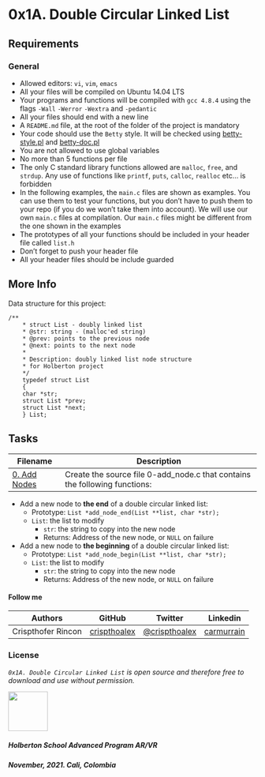 # 0x1A. Double Circular Linked List

<h2>Requirements</h2>

<h3>General</h3>

<ul>
    <li>Allowed editors: <code>vi</code>, <code>vim</code>, <code>emacs</code></li>
    <li>All your files will be compiled on Ubuntu 14.04 LTS</li>
    <li>Your programs and functions will be compiled with <code>gcc 4.8.4</code> using the flags <code>-Wall</code> <code>-Werror</code> <code>-Wextra</code> and <code>-pedantic</code></li>
    <li>All your files should end with a new line</li>
    <li>A <code>README.md</code> file, at the root of the folder of the project is mandatory</li>
    <li>Your code should use the <code>Betty</code> style. It will be checked using <a href="https://github.com/holbertonschool/Betty/blob/master/betty-style.pl" title="betty-style.pl" target="_blank">betty-style.pl</a> and <a href="https://github.com/holbertonschool/Betty/blob/master/betty-doc.pl" title="betty-doc.pl" target="_blank">betty-doc.pl</a></li>
    <li>You are not allowed to use global variables</li>
    <li>No more than 5 functions per file</li>
    <li>The only C standard library functions allowed are <code>malloc</code>, <code>free</code>, and <code>strdup</code>. Any use of functions like <code>printf</code>, <code>puts</code>, <code>calloc</code>, <code>realloc</code> etc… is forbidden</li>
    <li>In the following examples, the <code>main.c</code> files are shown as examples. You can use them to test your functions, but you don’t have to push them to your repo (if you do we won’t take them into account). We will use our own <code>main.c</code> files at compilation. Our <code>main.c</code> files might be different from the one shown in the examples</li>
    <li>The prototypes of all your functions should be included in your header file called <code>list.h</code></li>
    <li>Don’t forget to push your header file</li>
    <li>All your header files should be include guarded</li>
</ul>

<h2>More Info</h2>
<p>Data structure for this project:</p>
<pre><code>/**
    * struct List - doubly linked list
    * @str: string - (malloc'ed string)
    * @prev: points to the previous node
    * @next: points to the next node
    *
    * Description: doubly linked list node structure
    * for Holberton project
    */
    typedef struct List
    {
    char *str;
    struct List *prev;
    struct List *next;
    } List;
</code></pre>


## Tasks

| **Filename** | **Description** |
|---|---|
| [0. Add Nodes](./0-add_node.c) | Create the source file 0-add_node.c that contains the following functions: |

<ul>
<li>Add a new node  to <strong>the end</strong> of a double circular linked list:

<ul>
<li>Prototype: <code>List *add_node_end(List **list, char *str);</code></li>
<li><code>List</code>: the list to modify

<ul>
<li><code>str</code>: the string to copy into the new node</li>
<li>Returns: Address of the new node, or <code>NULL</code> on failure</li>
</ul></li>
</ul></li>
<li>Add a new node to <strong>the beginning</strong> of a double circular linked list:

<ul>
<li>Prototype: <code>List *add_node_begin(List **list, char *str);</code></li>
<li><code>List</code>: the list to modify

<ul>
<li><code>str</code>: the string to copy into the new node</li>
<li>Returns: Address of the new node, or <code>NULL</code> on failure</li>
</ul></li>
</ul></li>
</ul> 


#### Follow me

| Authors | GitHub | Twitter | Linkedin |
| :---: | :---: | :---: | :---: |
| Crispthofer Rincon | [crispthoalex](https://github.com/crispthoalex) | [@crispthoalex](https://twitter.com/crispthoalex) | [carmurrain](https://www.linkedin.com/in/carmurrain) |

### License
*`0x1A. Double Circular Linked List` is open source and therefore free to download and use without permission.*

<a href="url"><img src="https://theme.zdassets.com/theme_assets/2439906/391a1b5058281ff9c224e2dadc38ea90659556ba.png" align="middle" width="80" height="80"></a>

##### Holberton School  Advanced Program  AR/VR
##### November, 2021. Cali, Colombia